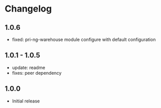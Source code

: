# Changelog

## 1.0.6

- fixed: pri-ng-warehouse module configure with default configuration

## 1.0.1 - 1.0.5

- update: readme
- fixes: peer dependency

## 1.0.0

- Initial release
